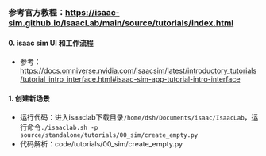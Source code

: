 ### 参考官方教程：https://isaac-sim.github.io/IsaacLab/main/source/tutorials/index.html

#### 0. isaac sim UI 和工作流程
- 参考：https://docs.omniverse.nvidia.com/isaacsim/latest/introductory_tutorials/tutorial_intro_interface.html#isaac-sim-app-tutorial-intro-interface


#### 1. 创建新场景
- 运行代码：进入isaaclab下载目录`/home/dsh/Documents/isaac/IsaacLab`，运行命令`./isaaclab.sh -p source/standalone/tutorials/00_sim/create_empty.py`
- 代码解析：code/tutorials/00_sim/create_empty.py
